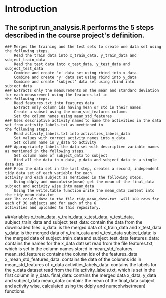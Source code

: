 # Introduction
## The script run_analysis.R performs the 5 steps described in the course project's definition.
	### Merges the training and the test sets to create one data set using the following steps.
		Read the train data into x_train_data, y_train_data and subject_train_data
		Read the test data into x_test_data, y_test_data and subject_test_data
		Combine and create 'x' data set using rbind into x_data
		Combine and create 'y' data set using rbind into y_data
		Combine and create 'subject' data set using rbind into subject_data
	### Extracts only the measurements on the mean and standard deviation for each measurement using the features.txt in 
	the following steps.
		Read features.txt into features_data
		Extract only column ids having mean or std in their names
		Create a subset using the mean_std_features columns
		Set the column names using mean_std_features
	### Uses descriptive activity names to name the activities in the data set from activity_labels.txt as mentioned in 
	the following steps.
		Read activity_labels.txt into activities_labels_data
		Set values with correct activity names into y_data
		Set column name in y_data to activity
	### Appropriately labels the data set with descriptive variable names as mentioned in the following steps.
		Set column name of subject_data to subject
		Bind all the data in x_data, y_data and subject_data in a single data set
	### From the data set in the last step, creates a second, independent tidy data set of each variable for each 
	activity and each subject as mentioned in the following steps. 
		Using ddply and numcolwise(mean) get the mean of the final_data  subject and activity wise into mean_data
		Using the write.table function write the mean_data content into the tidy_mean_data.txt
	### The result data in the file tidy_mean_data.txt  will 180 rows for each of 30 subjects and for each of the 6 
	activities and uploaded to this repository.

##Variables
	x_train_data, y_train_data, x_test_data, y_test_data, subject_train_data and subject_test_data: contain the data from 	the downloaded files.
	x_data: is the merged data of x_train_data and x_test_data
	y_data: is the merged data of y_train_data and y_test_data
	subject_data: is the merged data of subject_train_data and subject_test_data
	features_data: contains the names for the x_data dataset read from the file features.txt, which is set in the column 
	names stored in mean_std_features.
	mean_std_features: contains the column ids of the features_data
	x_mean_std_features_data: contains the data of the columns ids in mean_std_features of x_data
	activities_labels_data: contains the labels for the y_data dataset read from the file activity_labels.txt, which is 
	set in the first column in y_data.
	final_data: contains the merged data x_data, y_data and subject_data
	mean_data: contains the mean of the final_data subject and activity wise, calculated using the ddply and 
	numcolwise(mean) functions.


